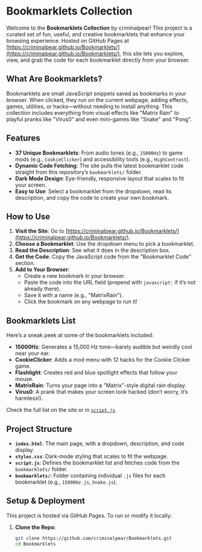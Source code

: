 # Bookmarklets Collection

Welcome to the **Bookmarklets Collection** by criminalpear! This project is a curated set of fun, useful, and creative bookmarklets that enhance your browsing experience. Hosted on GitHub Pages at [https://criminalpear.github.io/Bookmarklets/](https://criminalpear.github.io/Bookmarklets/), this site lets you explore, view, and grab the code for each bookmarklet directly from your browser.

## What Are Bookmarklets?

Bookmarklets are small JavaScript snippets saved as bookmarks in your browser. When clicked, they run on the current webpage, adding effects, games, utilities, or hacks—without needing to install anything. This collection includes everything from visual effects like "Matrix Rain" to playful pranks like "Virus0" and even mini-games like "Snake" and "Pong".

## Features

- **37 Unique Bookmarklets**: From audio tones (e.g., `15000Hz`) to game mods (e.g., `CookieClicker`) and accessibility tools (e.g., `HighContrast`).
- **Dynamic Code Fetching**: The site pulls the latest bookmarklet code straight from this repository’s `bookmarklets/` folder.
- **Dark Mode Design**: Eye-friendly, responsive layout that scales to fit your screen.
- **Easy to Use**: Select a bookmarklet from the dropdown, read its description, and copy the code to create your own bookmark.

## How to Use

1. **Visit the Site**: Go to [https://criminalpear.github.io/Bookmarklets/](https://criminalpear.github.io/Bookmarklets/).
2. **Choose a Bookmarklet**: Use the dropdown menu to pick a bookmarklet.
3. **Read the Description**: See what it does in the description box.
4. **Get the Code**: Copy the JavaScript code from the "Bookmarklet Code" section.
5. **Add to Your Browser**:
   - Create a new bookmark in your browser.
   - Paste the code into the URL field (prepend with `javascript:` if it’s not already there).
   - Save it with a name (e.g., "MatrixRain").
   - Click the bookmark on any webpage to run it!

## Bookmarklets List

Here’s a sneak peek at some of the bookmarklets included:

- **15000Hz**: Generates a 15,000 Hz tone—barely audible but weirdly cool near your ear.
- **CookieClicker**: Adds a mod menu with 12 hacks for the Cookie Clicker game.
- **Flashlight**: Creates red and blue spotlight effects that follow your mouse.
- **MatrixRain**: Turns your page into a "Matrix"-style digital rain display.
- **Virus0**: A prank that makes your screen look hacked (don’t worry, it’s harmless!).

Check the full list on the site or in [`script.js`](script.js).

## Project Structure

- **`index.html`**: The main page, with a dropdown, description, and code display.
- **`styles.css`**: Dark-mode styling that scales to fit the webpage.
- **`script.js`**: Defines the bookmarklet list and fetches code from the `bookmarklets/` folder.
- **`bookmarklets/`**: Folder containing individual `.js` files for each bookmarklet (e.g., `15000Hz.js`, `Snake.js`).

## Setup & Deployment

This project is hosted via GitHub Pages. To run or modify it locally:

1. **Clone the Repo**:
   ```bash
   git clone https://github.com/criminalpear/Bookmarklets.git
   cd Bookmarklets
